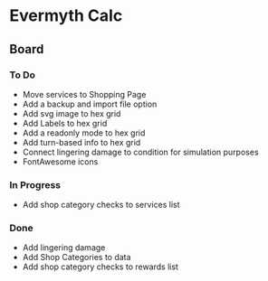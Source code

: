 # Evermyth Calc

## Board

### To Do

- Move services to Shopping Page
- Add a backup and import file option
- Add svg image to hex grid
- Add Labels to hex grid
- Add a readonly mode to hex grid
- Add turn-based info to hex grid
- Connect lingering damage to condition for simulation purposes
- FontAwesome icons

### In Progress

- Add shop category checks to services list

### Done

- Add lingering damage
- Add Shop Categories to data
- Add shop category checks to rewards list